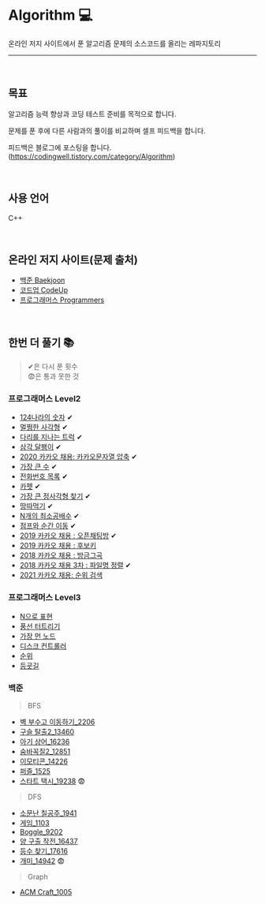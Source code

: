 # Algorithm 💻 
온라인 저지 사이트에서 푼 알고리즘 문제의 소스코드를 올리는 레파지토리

------------------------------------------------------------------------------------------------------

<br>

## 목표
알고리즘 능력 향상과 코딩 테스트 준비를 목적으로 합니다.

문제를 푼 후에 다른 사람과의 풀이를 비교하며 셀프 피드백을 합니다.

피드백은 블로그에 포스팅을 합니다.
(https://codingwell.tistory.com/category/Algorithm)

<br>

## 사용 언어
C++

<br>

## 온라인 저지 사이트(문제 출처)
- [백준 Baekjoon](https://www.acmicpc.net/)
- [코드업 CodeUp](https://codeup.kr/)
- [프로그래머스 Programmers](https://programmers.co.kr/learn/challenges)


<br>

## 한번 더 풀기 📚

> ✔은 다시 푼 횟수<br>
> 😨은 통과 못한 것


### 프로그래머스 Level2

- [124나라의 숫자](https://programmers.co.kr/learn/courses/30/lessons/12899) ✔
- [멀쩡한 사각형](https://programmers.co.kr/learn/courses/30/lessons/62048) ✔
- [다리를 지나는 트럭](https://programmers.co.kr/learn/courses/30/lessons/42583) ✔
- [삼각 달팽이](https://programmers.co.kr/learn/courses/30/lessons/68645) ✔
- [2020 카카오 채용: 카카오문자열 압축](https://programmers.co.kr/learn/courses/30/lessons/60057) ✔
- [가장 큰 수](https://programmers.co.kr/learn/courses/30/lessons/42746) ✔
- [전화번호 목록](https://programmers.co.kr/learn/courses/30/lessons/42577) ✔
- [카펫](https://programmers.co.kr/learn/courses/30/lessons/42842) ✔
- [가장 큰 정사각형 찾기](https://programmers.co.kr/learn/courses/30/lessons/12905) ✔
- [땅따먹기](https://programmers.co.kr/learn/courses/30/lessons/12913) ✔
- [N개의 최소공배수](https://programmers.co.kr/learn/courses/30/lessons/12953) ✔
- [점프와 순간 이동](https://programmers.co.kr/learn/courses/30/lessons/12980) ✔
- [2019 카카오 채용 : 오픈채팅방](https://programmers.co.kr/learn/courses/30/lessons/42888) ✔
- [2019 카카오 채용 : 후보키](https://programmers.co.kr/learn/courses/30/lessons/42890)
- [2018 카카오 채용 : 방금그곡](https://programmers.co.kr/learn/courses/30/lessons/17683)
- [2018 카카오 채용 3차 : 파일명 정렬](https://programmers.co.kr/learn/courses/30/lessons/17686) ✔
- [2021 카카오 채용: 순위 검색](https://programmers.co.kr/learn/courses/30/lessons/72412)



### 프로그래머스 Level3

- [N으로 표현](https://programmers.co.kr/learn/courses/30/lessons/42895)
- [풍선 터트리기](https://programmers.co.kr/learn/courses/30/lessons/68646)
- [가장 먼 노드](https://programmers.co.kr/learn/courses/30/lessons/49189)
- [디스크 컨트롤러](https://programmers.co.kr/learn/courses/30/lessons/42627)
- [순위](https://programmers.co.kr/learn/courses/30/lessons/49191)
- [등굣길](https://programmers.co.kr/learn/courses/30/lessons/42898)



### 백준
> BFS 
- [벽 부수고 이동하기_2206](https://www.acmicpc.net/problem/2206)
- [구슬 탈출2_13460](https://www.acmicpc.net/problem/13460)
- [아기 상어_16236](https://www.acmicpc.net/problem/16236)
- [숨바꼭질2_12851](https://www.acmicpc.net/problem/12851)
- [이모티콘_14226](https://www.acmicpc.net/problem/14226)
- [퍼즐_1525](https://www.acmicpc.net/problem/1525)
- [스타트 택시_19238](https://www.acmicpc.net/problem/19238) 😨

> DFS
- [소문난 칠공주_1941](https://www.acmicpc.net/problem/1941)
- [게임_1103](https://www.acmicpc.net/problem/1103)
- [Boggle_9202](https://www.acmicpc.net/problem/9202)
- [양 구출 작전_16437](https://www.acmicpc.net/problem/16437)
- [등수 찾기_17616](https://www.acmicpc.net/problem/17616)
- [개미_14942](https://www.acmicpc.net/problem/14942) 😨

> Graph
- [ACM Craft_1005](https://www.acmicpc.net/problem/1005)